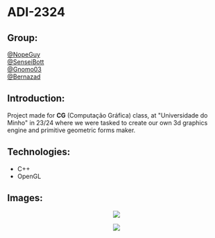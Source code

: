# ADI-2324

## Group:
[@NopeGuy](https://github.com/NopeGuy) \
[@SenseiBott](https://github.com/SenseiBott) \
[@Gnomo03](https://github.com/Gnomo03) \
[@Bernazad](https://github.com/HBernaH) 

## Introduction:

Project made for **CG** (Computação Gráfica) class, at "Universidade do Minho" in 23/24 where we were tasked to create our own 3d graphics engine and primitive geometric forms maker.

## Technologies:

- C++
- OpenGL

## Images:

<p align="center">
  <img src="https://github.com/NopeGuy/CG-2324/tree/main/fase4/configs/SolarSystem1.png?raw=true" />
</p>
<p align="center">
  <img src="https://github.com/NopeGuy/CG-2324/tree/main/fase4/configs/SolarSystem2.png?raw=true" />
</p>